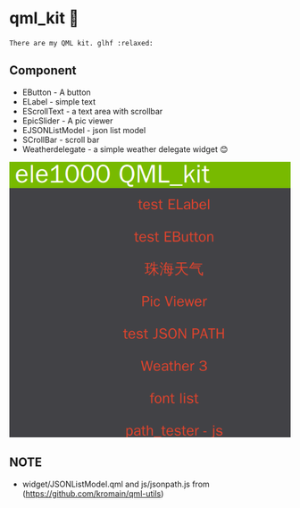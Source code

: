 # qml_kit  :stars:

    There are my QML kit. glhf :relaxed:
    
## Component
  - EButton - A button
  - ELabel - simple text
  - EScrollText - a text area with scrollbar
  - EpicSlider - A  pic viewer
  - EJSONListModel - json list model
  - SCrollBar - scroll bar
  - Weatherdelegate - a simple  weather delegate widget :blush:

  ![screenshot](https://raw.githubusercontent.com/radio-ho0/qml_kit/master/preview.png)
  
## NOTE
  - widget/JSONListModel.qml and js/jsonpath.js from (https://github.com/kromain/qml-utils)
